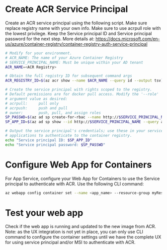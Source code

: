 # Create ACR Service Principal
Create an ACR service principal using the following script. Make sure replace registry name with your own info. Make sure to use acrpull role with the lowest privilege.  Keep the Service principal ID and Service principal password for the next step. More details at: https://docs.microsoft.com/en-us/azure/container-registry/container-registry-auth-service-principal 
```bash
# Modify for your environment.
# ACR_NAME: The name of your Azure Container Registry
# SERVICE_PRINCIPAL_NAME: Must be unique within your AD tenant
ACR_NAME=<ACR Registry>

# Obtain the full registry ID for subsequent command args
ACR_REGISTRY_ID=$(az acr show --name $ACR_NAME --query id --output tsv)

# Create the service principal with rights scoped to the registry.
# Default permissions are for docker pull access. Modify the '--role'
# argument value as desired:
# acrpull:     pull only
# acrpush:     push and pull
# owner:       push, pull, and assign roles
SP_PASSWD=$(az ad sp create-for-rbac --name http://$SERVICE_PRINCIPAL_NAME --scopes $ACR_REGISTRY_ID --role acrpull --query password --output tsv)
SP_APP_ID=$(az ad sp show --id http://$SERVICE_PRINCIPAL_NAME --query appId --output tsv)

# Output the service principal's credentials; use these in your services and
# applications to authenticate to the container registry.
echo "Service principal ID: $SP_APP_ID"
echo "Service principal password: $SP_PASSWD"
```
# Configure Web App for Containers
For App Service, configure your Web App for Containers to use the Service principal to authenticate with ACR.  Use the following CLI command:
```bash
az webapp config container set --name <app_name> --resource-group myResourceGroup --docker-custom-image-name <azure-container-registry-name>.azurecr.io/mydockerimage --docker-registry-server-url https://<azure-container-registry-name>.azurecr.io --docker-registry-server-user <service principal ID> --docker-registry-server-password <service principal password>
```
# Test your web app
Check if the web app is running and updated to the new image from ACR.  Note: as the UX integration is not yet in place, you can only use CLI command to configure the container settings until we have the complete UX for using service principal and/or MSI to authenticate with ACR. 


